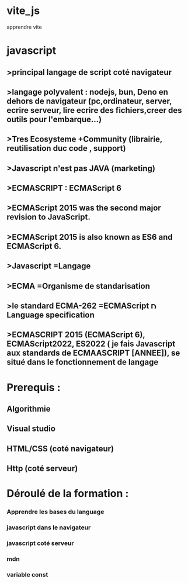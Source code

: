 # vite_js
apprendre vite


# javascript

## >principal langage de script coté navigateur
## >langage polyvalent : nodejs, bun, Deno en dehors de navigateur (pc,ordinateur, server, ecrire serveur, lire ecrire des fichiers,creer des outils pour l'embarque...)
## >Tres Ecosysteme +Community (librairie, reutilisation duc code , support)
## >Javascript n'est pas JAVA (marketing)
## >ECMASCRIPT : ECMAScript 6
## >ECMAScript 2015 was the second major revision to JavaScript.
## >ECMAScript 2015 is also known as ES6 and ECMAScript 6.
## >Javascript =Langage
## >ECMA =Organisme de standarisation
## >le standard ECMA-262 =ECMAScript <img src="https://github.com/user-attachments/assets/6bbb67f9-e8da-487e-8396-748f29fc6fdc" alt="Description of Image" height="16"> Language specification
## >ECMASCRIPT 2015 (ECMAScript 6), ECMAScript2022, ES2022 ( je fais Javascript aux standards de ECMAASCRIPT [ANNEE]), se situé dans le fonctionnement de langage

# Prerequis :

## Algorithmie
## Visual studio
## HTML/CSS (coté navigateur)
## Http (coté serveur)

# Déroulé de la formation :
### Apprendre les bases du language
### javascript dans le navigateur
### javascript coté serveur

### <script> </script>
### mdn
### variable const


<script> 
const a = 3 ;
  let b=3 ;
  b=4 ;
  var (ancien)
  const c = 2
  const une_variable_plus_longue = "Ma super chaîne"
let a = 2
a = "Je suis une chaîne maintenant !"
  backtick alt GR + 7  =`     `
</script>
